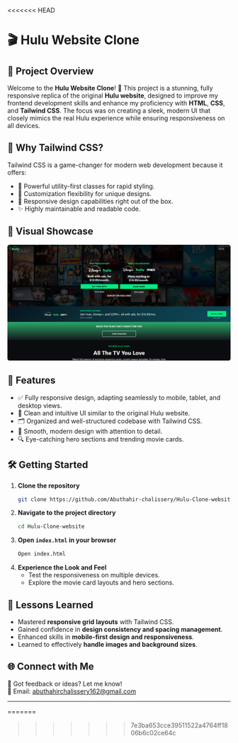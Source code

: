 <<<<<<< HEAD
# 🎬 Hulu Website Clone

## 🌟 Project Overview
Welcome to the **Hulu Website Clone**! 🍿 This project is a stunning, fully responsive replica of the original **Hulu website**, designed to improve my frontend development skills and enhance my proficiency with **HTML**, **CSS**, and **Tailwind CSS**. The focus was on creating a sleek, modern UI that closely mimics the real Hulu experience while ensuring responsiveness on all devices.

## 🚀 Why Tailwind CSS?
Tailwind CSS is a game-changer for modern web development because it offers:
- 💪 Powerful utility-first classes for rapid styling.
- 🎨 Customization flexibility for unique designs.
- 📱 Responsive design capabilities right out of the box.
- ✨ Highly maintainable and readable code.

## 🌈 Visual Showcase
![image info](images/Hulu.png)

## 📝 Features
- ✅ Fully responsive design, adapting seamlessly to mobile, tablet, and desktop views.
- 🎥 Clean and intuitive UI similar to the original Hulu website.
- 🗂️ Organized and well-structured codebase with Tailwind CSS.
- 🚀 Smooth, modern design with attention to detail.
- 🔍 Eye-catching hero sections and trending movie cards.

## 🛠️ Getting Started
1. **Clone the repository**
   ```bash
   git clone https://github.com/Abuthahir-chalissery/Hulu-Clone-website.git
   ```
2. **Navigate to the project directory**
   ```bash
   cd Hulu-Clone-website
   ```
3. **Open `index.html` in your browser**
   ```bash
   Open index.html
   ```
4. **Experience the Look and Feel**
   - Test the responsiveness on multiple devices.
   - Explore the movie card layouts and hero sections.

## 🌱 Lessons Learned
- Mastered **responsive grid layouts** with Tailwind CSS.
- Gained confidence in **design consistency and spacing management**.
- Enhanced skills in **mobile-first design and responsiveness**.
- Learned to effectively **handle images and background sizes**.

## 🌐 Connect with Me
💬 Got feedback or ideas? Let me know!  
📧 Email: abuthahirchalissery162@gmail.com

---

=======

>>>>>>> 7e3ba653cce39511522a4764ff1806b6c02ce64c
